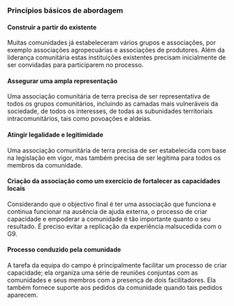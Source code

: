 ### Princípios básicos de abordagem

#### Construir a partir do existente

Muitas comunidades já estabeleceram vários grupos e associações, por exemplo associações agropecuárias e associações de produtores. Além da liderança comunitária estas instituições existentes precisam inicialmente de ser convidadas para participarem no processo.

#### Assegurar uma ampla representação

Uma associação comunitária de terra precisa de ser representativa de todos os grupos comunitários, incluindo as camadas mais vulneráveis da sociedade, de todos os interesses, de todas as subunidades territoriais intracomunitários, tais como povoações e aldeias.

#### Atingir legalidade e legitimidade

Uma associação comunitária de terra precisa de ser estabelecida com base na legislação em vigor, mas também precisa de ser legítima para todos os membros da comunidade.

#### Criação da associação como um exercício de fortalecer as capacidades locais

Considerando que o objectivo final é ter uma associação que funciona e continua funcionar na ausência de ajuda externa, o processo de criar capacidade e empoderar a comunidade é tão importante quanto o seu resultado. É preciso evitar a replicação da experiência malsucedida com o G9.

#### Processo conduzido pela comunidade

A tarefa da equipa do campo é principalmente facilitar um processo de criar capacidade; ela organiza uma série de reuniões conjuntas com as comunidades e seus membros com a presença de dois facilitadores. Ela também fornece suporte aos pedidos da comunidade quando tais pedidos aparecem.


